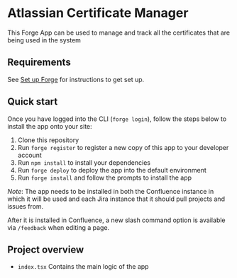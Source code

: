 # Atlassian Certificate Manager

This Forge App can be used to manage and track all the certificates that are being used in the system


## Requirements

See [Set up Forge](https://developer.atlassian.com/platform/forge/set-up-forge/) for instructions to get set up.

## Quick start

Once you have logged into the CLI (`forge login`), follow the steps below to install the app onto your site:

1. Clone this repository
2. Run `forge register` to register a new copy of this app to your developer account
3. Run `npm install` to install your dependencies
4. Run `forge deploy` to deploy the app into the default environment
5. Run `forge install` and follow the prompts to install the app

_Note_: The app needs to be installed in both the Confluence instance in which it will be used and each Jira instance that it should pull projects and issues from.

After it is installed in Confluence, a new slash command option is available via `/feedback` when editing a page.

## Project overview

- `index.tsx`
  Contains the main logic of the app